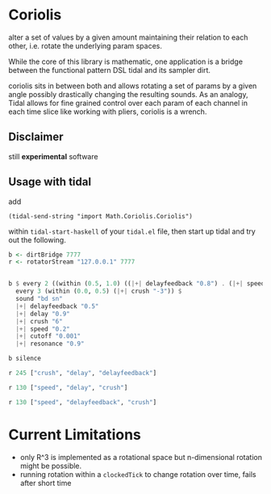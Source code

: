 # Coriolis

alter a set of values by a given amount maintaining their relation to each other, i.e. rotate the underlying param spaces.

While the core of this library is mathematic, one application is a bridge between the functional pattern DSL tidal and its sampler dirt.

coriolis sits in between both and allows rotating a set of params by a given angle possibly drastically changing the resulting sounds. As an analogy, Tidal allows for fine grained control over each param of each channel in each time slice like working with pliers, coriolis is a wrench.

## Disclaimer

still __experimental__ software

## Usage with tidal

add

```emacs
(tidal-send-string "import Math.Coriolis.Coriolis")
```

within `tidal-start-haskell` of your `tidal.el` file, then start up tidal and try out the following.

```haskell
b <- dirtBridge 7777
r <- rotatorStream "127.0.0.1" 7777


b $ every 2 ((within (0.5, 1.0) ((|+| delayfeedback "0.8") . (|+| speed "0.3") . (|+| coarse "8" ) . (|+| delay "0.4")))) $
  every 3 (within (0.0, 0.5) (|+| crush "-3")) $
  sound "bd sn"
  |+| delayfeedback "0.5"
  |+| delay "0.9"
  |+| crush "6"
  |+| speed "0.2"
  |+| cutoff "0.001"
  |+| resonance "0.9"

b silence

r 245 ["crush", "delay", "delayfeedback"]

r 130 ["speed", "delay", "crush"]

r 130 ["speed", "delayfeedback", "crush"]

```

# Current Limitations

- only R^3 is implemented as a rotational space but n-dimensional rotation might be possible.
- running rotation within a `clockedTick` to change rotation over time, fails after short time